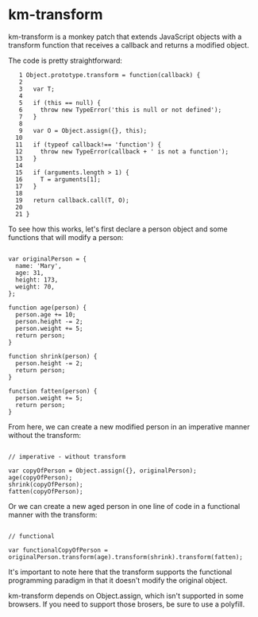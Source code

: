 # km-transform

km-transform is a monkey patch that extends JavaScript objects with a transform function that receives a callback and returns a modified object.

The code is pretty straightforward:

```
   1 Object.prototype.transform = function(callback) {
   2
   3   var T;
   4
   5   if (this == null) {
   6     throw new TypeError('this is null or not defined');
   7   }
   8
   9   var O = Object.assign({}, this);
  10
  11   if (typeof callback!== 'function') {
  12     throw new TypeError(callback + ' is not a function');
  13   }
  14
  15   if (arguments.length > 1) {
  16     T = arguments[1];
  17   }
  18
  19   return callback.call(T, O);
  20
  21 }
```

To see how this works, let's first declare a person object and some functions that will modify a person:

```

var originalPerson = {
  name: 'Mary',
  age: 31,
  height: 173,
  weight: 70,
};

function age(person) {
  person.age += 10;
  person.height -= 2;
  person.weight += 5;
  return person;
}

function shrink(person) {
  person.height -= 2;
  return person;
}

function fatten(person) {
  person.weight += 5;
  return person;
}

```

From here, we can create a new modified person in an imperative manner without the transform:

```

// imperative - without transform

var copyOfPerson = Object.assign({}, originalPerson);
age(copyOfPerson);
shrink(copyOfPerson);
fatten(copyOfPerson);

```

Or we can create a new aged person in one line of code in a functional manner with the transform:

```

// functional

var functionalCopyOfPerson = originalPerson.transform(age).transform(shrink).transform(fatten);

```

It's important to note here that the transform supports the functional programming paradigm in that it doesn't modify the original object.

km-transform depends on Object.assign, which isn't supported in some browsers. If you need to support those brosers, be sure to use a polyfill.
